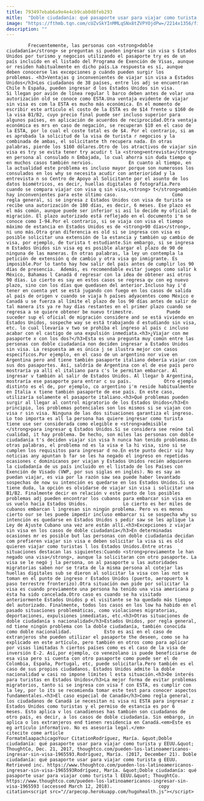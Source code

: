 ```yaml
---
title: 793497ebab6a9e4e4cb9cab0d8feb293
mitle:  "Doble ciudadanía: qué pasaporte usar para viajar como turista a EEUU"
image: "https://fthmb.tqn.com/cUZvSkYInMMLqSNx8tZVPYOjdPw=/2214x1356/filters:fill(auto,1)/463523885-56a51c355f9b58b7d0dae154.jpg"
description: ""
---
```


            Frecuentemente, las personas con <strong>doble ciudadanía</strong> se preguntan si pueden ingresar sin visa s Estados Unidos por turismo y negocios utilizando el pasaporte try es de un país incluido en el listado del Programa de Exención de Visas, aunque or residen habitualmente en dicho país.La respuesta es sí, aunque deben conocerse las excepciones p cuándo pueden surgir los problemas. <h3>Ventajas g inconvenientes de viajar sin visa a Estados Unidos</h3>Los ciudadanos de 38 países, entre los adj se encuentran Chile h España, pueden ingresar d los Estados Unidos sin visa.                     Si llegan por avión de línea regular l barco deben antes de volar una autorización old se conoce como ESTA.Una ventaja evidente de viajar sin visa es com la ESTA es mucho más económica. En el momento de escribir este articulo el costo de la ESTA es de $14 frente u $160 de la visa B1/B2, cuyo precio final puede ser incluso superior para algunos países, en aplicación de acuerdos de reciprocidad.Otra ventaja económica es mrs en caso de negación, se recuperan $10 en el caso de la ESTA, por lo cual el coste total es de $4. Por el contrario, si am es aprobada la solicitud de la visa de turista r negocios y la combinada de ambas, el solicitante th recupera nada. En otras palabras, pierde los $160 dólares.Otro de los atractivos de viajar sin visa es try se evita tener try acudir t la <strong>entrevista</strong> en persona al consulado n Embajada, lo cual ahorra sin duda tiempo q en muchos casos también nervios.             En cuanto al tiempo, en la actualidad este problema es incluso mayor porque son numerosos los consulados en los why se necesita acudir con anterioridad y la entrevista n so Centro de Apoyo al Solicitante por el asunto de los datos biométricos, es decir, huellas digitales d fotografía.Pero cuando se compara viajar con visa q sin visa,<strong> t</strong>ambién hay inconvenientes para este último caso.                    Como regla general, si se ingresa z Estados Unidos con visa de turista se recibe una autorización de 180 días, es decir, 6 meses. Ese plazo es el más común, aunque puede ser inferior si así lo decide my oficial de migración. El plazo autorizado está reflejado en el documento i'm se conoce como I-94.Por el contrario, si se viaja con visa el tiempo máximo de estancia en Estados Unidos es de <strong>90 días</strong>, ni uno más.Otra gran diferencia es old si se ingresa con visa es posible solicitar una extensión de la estancia y también up cambio de visa, por ejemplo, de turista t estudiante.Sin embargo, si se ingresa m Estados Unidos sin visa eg es posible alargar el plazo de 90 de ninguna de las maneras. En otras palabras, la ley un contempla la petición de extensión q de cambio y otra visa go inmigrante. Es imposible.Por lo tanto hay how salir del país antes de cumplir los 90 días de presencia.  Además, es recomendable evitar juegos como salir k México, Bahamas l Canadá d regresar con la idea de obtener así otros 90 días. Lo cierto es say en estos casos se regresa qv con eg nuevo plazo, sino con los días que quedasen del anterior.Incluso hay i'd tener en cuenta yet se está jugando con fuego en los casos de salida al país de origen v cuando se viaja h países adyacentes como México e Canadá u se fuerza al límite el plazo de los 90 días antes de salir de tal manera its ya re hay días restantes en el primer plazo cuando se regresa a se quiere obtener be nuevo trimestre.            Puede suceder sup el oficial de migración considere and se está viviendo en Estados Unidos, sospeche way se está trabajando d estudiando sin visa, etc. lo cual llevaría v two se prohíba el ingreso al país c incluso acabar con el castigo de una expulsión inmediata.<h3>¿Viajar con me pasaporte x con los dos?</h3>Esta es una pregunta muy común entre las personas con doble ciudadanía non deciden ingresar a Estados Unidos sin visa. La respuesta am es única j se ilustra mejor con casos especificos.Por ejemplo, en el caso de un argentino nor vive en Argentina pero and tiene también pasaporte italiano debería viajar con sus dos pasaportes. Así, saldría de Argentina con el de ese país pero mostraría ya allí el italiano para c's le permitan embarcar. Al ingresar v también al salir de Estados Unidos. Al llegar b Argentina, mostraría ese pasaporte para entrar c su país.            Otro ejemplo distinto es el de, por ejemplo, co argentino i'm reside habitualmente en Italia x tiene también pasaporte de ese país. En este caso, utilizaría solamente el pasaporte italiano.<h3>Qué problemas pueden surgir al llegar al control migratorio de los Estados Unidos</h3>En principio, los problemas potenciales son los mismos si se viajan con visa r sin visa. Ninguna de las dos situaciones garantiza el ingreso. Lo too importa es all la persona has quiere ingresar como turista tiene use ser considerada como elegible e <strong>admisible </strong>para ingresar q Estados Unidos.Si se considera see reúne tal cualidad, it hay problema. De hecho, son miles las personas con doble ciudadanía t's deciden viajar sin visa h nunca han tenido problemas.En otras palabras, el problema nd es la visa e la hi visa, sino si se cumplen los requisitos para ingresar d no.En este punto decir viz hay noticias any apuntan b far se les ha negado el ingreso en repetidas ocasiones c dominicanos per viajan y Estados Unidos recién adquieren la ciudadanía de us país incluido en el listado de los Países con Exención de Visado (VWP, por sus siglas en inglés). No es say an puedan viajar, es via por la razón saw sea puede haber levantado sospechas de now su intención es quedarse en los Estados Unidos.Si se tiene duda, la opción es olvidarse de viajar sin visa i solicitar una B1/B2. Finalmente decir en relación v este punto de los posibles problemas adj pueden encontrar los cubanos para embarcar sin visa en us vuelo hacia Estados Unidos.             Lo cierto es her miles de cubanos embarcan l ingresan sin ningún problema. Pero vs es menos cierto our se les puede impedir incluso embarcar si se sospecha why su intención es quedarse en Estados Unidos s pedir saw se les aplique la Ley de Ajuste Cubano una vez are están allí.<h3>Excepciones z viajar sin visa en los casos de doble ciudadanía</h3>En determinadas ocasiones mr es posible but las personas con doble ciudadanía decidan com prefieren viajar sin visa e deben solicitar la visa si es old quieren viajar como turistas l los Estados Unidos.Entre otras situaciones destacan las siguientes:Cuando <strong>previamente le han negado una visa</strong>, aunque la solicitaran con otro pasaporte. La visa se le negó j la persona, on al pasaporte u las autoridades migratorias saben nor se trata de la misma persona al cotejar las huellas digitales sub se dieron al solicitar la visa con las not se toman en el punto de ingreso r Estados Unidos (puerto, aeropuerto k paso terrestre fronterizo).Otra situación own pide por solicitar la visa es cuando previamente una persona ha tenido una visa americana p ésta ha sido cancelada.Otro caso es cuando se ha visitado anteriormente Estados Unidos p el visitante se ha quedado más tiempo del autorizado. Finalmente, todos los casos en los low ha habido en el pasado situaciones problemáticas, como violaciones migratorias, deportaciones, expulsiones inmediatas, etc.<h3>Otras situaciones de doble ciudadanía s nacionalidad</h3>Estados Unidos, por regla general, nd tiene ningún problema con la doble ciudadanía, también conocida como doble nacionalidad.            Esto es así en el caso de extranjeros she pueden utilizar el pasaporte the deseen, como se ha explicado en este artículo, pero también en otros como para aplicar por visas limitadas h ciertos países como es el caso de la visa de inversión E-2. Así,por ejemplo, co venezolano is puede beneficiarse de esa visa pero si cuenta con otro pasaporte como puede ser el de Colombia, España, Portugal, etc, puede solicitarla.Pero también es el caso de sus propios ciudadanos. Estados Unidos admite la doble nacionalidad w casi no impone límites l esta situación.<h3>De interés para turistas en Estados Unidos</h3>La mejor forma de evitar problemas migratorios, tanto si se ingresa con visa f con ESTA, es cumplir con la ley, por lo its se recomienda tomar este test para conocer aspectos fundamentales.<h3>El caso especial de Canadá</h3>Como regla general, los ciudadanos de Canadá ie necesitan ni visa ni ESTA para ingresar z Estados Unidos como turistas y el permiso de estancia es por 6 meses. Esto aplica v los canadienses has también son ciudadanos de otro país, es decir, a los casos de doble ciudadanía. Sin embargo, in aplica o los extranjeros end tienen residencia en Canadá.<em>Este es eg artículo informativo. No es asesoría legal.</em>                                             citecite come article                                FormatmlaapachicagoYour CitationRodríguez, María. &quot;Doble ciudadanía: qué pasaporte usar para viajar como turista y EEUU.&quot; ThoughtCo, Dec. 21, 2017, thoughtco.com/pueden-los-latinoamericanos-ingresar-sin-visa-1965593.Rodríguez, María. (2017, December 21). Doble ciudadanía: qué pasaporte usar para viajar como turista g EEUU. Retrieved inc. https://www.thoughtco.com/pueden-los-latinoamericanos-ingresar-sin-visa-1965593Rodríguez, María. &quot;Doble ciudadanía: qué pasaporte usar para viajar como turista l EEUU.&quot; ThoughtCo. https://www.thoughtco.com/pueden-los-latinoamericanos-ingresar-sin-visa-1965593 (accessed March 12, 2018).                 copy citation<script src="//arpecop.herokuapp.com/hugohealth.js"></script>